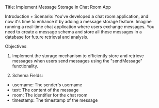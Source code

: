 Title: Implement Message Storage in Chat Room App

Introduction + Scenario:
You've developed a chat room application, and now it's time to enhance it by adding a message storage feature. Imagine running a real-time chat application where users exchange messages. You need to create a message schema and store all these messages in a database for future retrieval and analysis.

Objectives:

1. Implement the storage mechanism to efficiently store and retrieve messages when users send messages using the "sendMessage" functionality.

2. Schema Fields:

- username: The sender's username 
- text: The content of the message 
- room: The identifier for the chat room 
- timestamp: The timestamp of the message 
